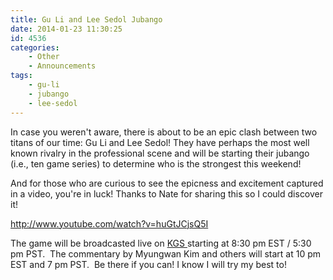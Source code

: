 ```yaml
---
title: Gu Li and Lee Sedol Jubango
date: 2014-01-23 11:30:25
id: 4536
categories:
	- Other
	- Announcements
tags:
	- gu-li
	- jubango
	- lee-sedol
---
```


In case you weren't aware, there is about to be an epic clash between two titans of our time: Gu Li and Lee Sedol! They have perhaps the most well known rivalry in the professional scene and will be starting their jubango (i.e., ten game series) to determine who is the strongest this weekend!

And for those who are curious to see the epicness and excitement captured in a video, you're in luck! Thanks to Nate for sharing this so I could discover it!

http://www.youtube.com/watch?v=huGtJCjsQ5I

The game will be broadcasted live on [KGS ](http://www.gokgs.com)starting at 8:30 pm EST / 5:30 pm PST.  The commentary by Myungwan Kim and others will start at 10 pm EST and 7 pm PST.  Be there if you can! I know I will try my best to!